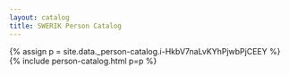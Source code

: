 ```yaml
---
layout: catalog
title: SWERIK Person Catalog
---
```

{% assign p = site.data._person-catalog.i-HkbV7naLvKYhPjwbPjCEEY %}
{% include person-catalog.html p=p %}


